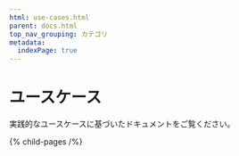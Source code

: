 ```yaml
---
html: use-cases.html
parent: docs.html
top_nav_grouping: カテゴリ
metadata:
  indexPage: true
---
```

# ユースケース

実践的なユースケースに基づいたドキュメントをご覧ください。

{% child-pages /%}
